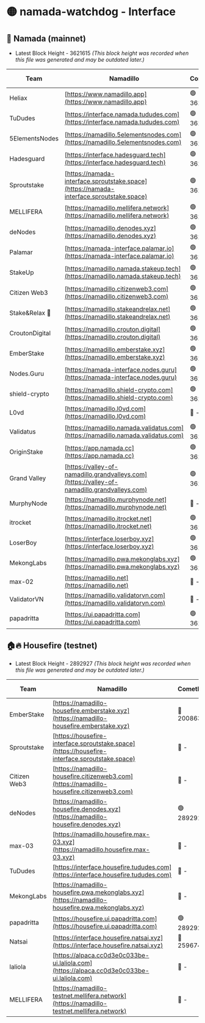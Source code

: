 # 🟡 namada-watchdog - Interface

## 🚀 Namada (mainnet)
- Latest Block Height - 3621615 *(This block height was recorded when this file was generated and may be outdated later.)*

| Team | Namadillo | CometBFT | Indexer | MASP Indexer |
|-|-|-|-|-|
| Heliax | [https://www.namadillo.app](https://www.namadillo.app) | 🟢 3621597 | 🟢 3621596 | 🟢 3621596 |
| TuDudes | [https://interface.namada.tududes.com](https://interface.namada.tududes.com) | 🟢 3621597 | 🟢 3621597 | 🟢 3621597 |
| 5ElementsNodes | [https://namadillo.5elementsnodes.com](https://namadillo.5elementsnodes.com) | 🟢 3621597 | 🟢 3621597 | 🟢 3621596 |
| Hadesguard | [https://interface.hadesguard.tech](https://interface.hadesguard.tech) | 🟢 3621598 | 🟢 3621598 | 🟢 3621597 |
| Sproutstake | [https://namada-interface.sproutstake.space](https://namada-interface.sproutstake.space) | 🟢 3621598 | 🟢 3621598 | 🟢 3621598 |
| MELLIFERA | [https://namadillo.mellifera.network](https://namadillo.mellifera.network) | 🟢 3621599 | 🟢 3621599 | 🟢 3621599 |
| deNodes | [https://namadillo.denodes.xyz](https://namadillo.denodes.xyz) | 🟢 3621599 | 🟢 3621599 | 🟢 3621599 |
| Palamar | [https://namada-interface.palamar.io](https://namada-interface.palamar.io) | 🟢 3621600 | 🟢 3621600 | 🟢 3621600 |
| StakeUp | [https://namadillo.namada.stakeup.tech](https://namadillo.namada.stakeup.tech) | 🟢 3621601 | 🟢 3621601 | 🟢 3621601 |
| Citizen Web3 | [https://namadillo.citizenweb3.com](https://namadillo.citizenweb3.com) | 🟢 3621601 | 🟢 3621601 | 🟢 3621601 |
| Stake&Relax 🦥 | [https://namadillo.stakeandrelax.net](https://namadillo.stakeandrelax.net) | 🟢 3621602 | 🟢 3621602 | 🟢 3621602 |
| CroutonDigital | [https://namadillo.crouton.digital](https://namadillo.crouton.digital) | 🟢 3621602 | 🟢 3621602 | 🟢 3621602 |
| EmberStake | [https://namadillo.emberstake.xyz](https://namadillo.emberstake.xyz) | 🟢 3621603 | 🟢 3621603 | 🟢 3621602 |
| Nodes.Guru | [https://namada-interface.nodes.guru](https://namada-interface.nodes.guru) | 🟢 3621603 | 🟢 3621603 | 🟢 3621603 |
| shield-crypto | [https://namadillo.shield-crypto.com](https://namadillo.shield-crypto.com) | 🟢 3621604 | 🟢 3621604 | 🟢 3621604 |
| L0vd | [https://namadillo.l0vd.com](https://namadillo.l0vd.com) | 🔴 - | 🔴 - | 🔴 - |
| Validatus | [https://namadillo.namada.validatus.com](https://namadillo.namada.validatus.com) | 🟢 3621606 | 🟢 3621606 | 🟢 3621606 |
| OriginStake | [https://app.namada.cc](https://app.namada.cc) | 🟢 3621607 | 🟢 3621607 | 🟢 3621607 |
| Grand Valley | [https://valley-of-namadillo.grandvalleys.com](https://valley-of-namadillo.grandvalleys.com) | 🟢 3621607 | 🟢 3621607 | 🟢 3621607 |
| MurphyNode | [https://namadillo.murphynode.net](https://namadillo.murphynode.net) | 🔴 - | 🔴 - | 🔴 - |
| itrocket | [https://namadillo.itrocket.net](https://namadillo.itrocket.net) | 🟢 3621610 | 🟢 3621610 | 🟢 3621610 |
| LoserBoy | [https://interface.loserboy.xyz](https://interface.loserboy.xyz) | 🟢 3621610 | 🟢 3621610 | 🟢 3621610 |
| MekongLabs | [https://namadillo.pwa.mekonglabs.xyz](https://namadillo.pwa.mekonglabs.xyz) | 🟢 3621611 | 🟢 3621611 | 🟢 3621611 |
| max-02 | [https://namadillo.net](https://namadillo.net) | 🔴 - | 🔴 - | 🔴 - |
| ValidatorVN | [https://namadillo.validatorvn.com](https://namadillo.validatorvn.com) | 🔴 - | 🔴 - | 🔴 - |
| papadritta | [https://ui.papadritta.com](https://ui.papadritta.com) | 🟢 3621615 | 🟢 3621615 | 🟢 3621615 |

## 🏠🔥 Housefire (testnet)
- Latest Block Height - 2892927 *(This block height was recorded when this file was generated and may be outdated later.)*

| Team | Namadillo | CometBFT | Indexer | MASP Indexer |
|-|-|-|-|-|
| EmberStake | [https://namadillo-housefire.emberstake.xyz](https://namadillo-housefire.emberstake.xyz) | 🔴 2008636 | 🔴 - | 🔴 - |
| Sproutstake | [https://housefire-interface.sproutstake.space](https://housefire-interface.sproutstake.space) | 🔴 - | 🔴 - | 🔴 - |
| Citizen Web3 | [https://namadillo-housefire.citizenweb3.com](https://namadillo-housefire.citizenweb3.com) | 🔴 - | 🔴 - | 🔴 - |
| deNodes | [https://namadillo-housefire.denodes.xyz](https://namadillo-housefire.denodes.xyz) | 🟢 2892916 | 🟢 2892916 | 🟢 2892916 |
| max-03 | [https://namadillo.housefire.max-03.xyz](https://namadillo.housefire.max-03.xyz) | 🔴 - | 🔴 - | 🔴 - |
| TuDudes | [https://interface.housefire.tududes.com](https://interface.housefire.tududes.com) | 🔴 - | 🔴 2871048 | 🔴 2871048 |
| MekongLabs | [https://namadillo-housefire.pwa.mekonglabs.xyz](https://namadillo-housefire.pwa.mekonglabs.xyz) | 🔴 - | 🔴 2871048 | 🔴 2871048 |
| papadritta | [https://housefire.ui.papadritta.com](https://housefire.ui.papadritta.com) | 🟢 2892927 | 🟢 2892927 | 🟢 2892927 |
| Natsai | [https://interface.housefire.natsai.xyz](https://interface.housefire.natsai.xyz) | 🔴 2596741 | 🔴 2596741 | 🔴 2596741 |
| laliola | [https://alpaca.cc0d3e0c033be-ui.laliola.com](https://alpaca.cc0d3e0c033be-ui.laliola.com) | 🔴 - | 🔴 - | 🔴 - |
| MELLIFERA | [https://namadillo-testnet.mellifera.network](https://namadillo-testnet.mellifera.network) | 🔴 - | 🔴 2778001 | 🔴 2607259 |

